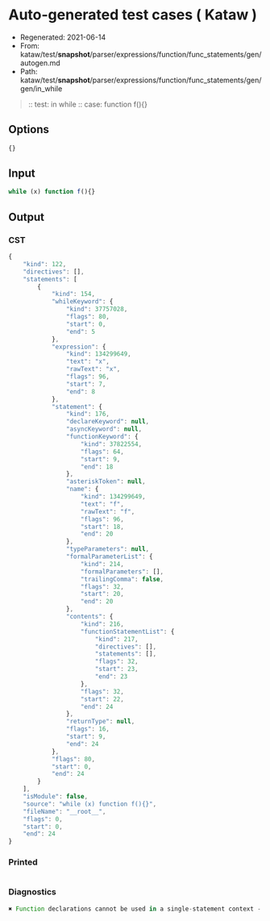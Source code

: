 # Auto-generated test cases ( Kataw )
- Regenerated: 2021-06-14
- From: kataw/test/__snapshot__/parser/expressions/function/func_statements/gen/autogen.md
- Path: kataw/test/__snapshot__/parser/expressions/function/func_statements/gen/gen/in_while
> :: test: in while
> :: case: function f(){}
## Options

`````js
{}
`````
## Input

`````js
while (x) function f(){}
`````
## Output

### CST

```javascript
{
    "kind": 122,
    "directives": [],
    "statements": [
        {
            "kind": 154,
            "whileKeyword": {
                "kind": 37757028,
                "flags": 80,
                "start": 0,
                "end": 5
            },
            "expression": {
                "kind": 134299649,
                "text": "x",
                "rawText": "x",
                "flags": 96,
                "start": 7,
                "end": 8
            },
            "statement": {
                "kind": 176,
                "declareKeyword": null,
                "asyncKeyword": null,
                "functionKeyword": {
                    "kind": 37822554,
                    "flags": 64,
                    "start": 9,
                    "end": 18
                },
                "asteriskToken": null,
                "name": {
                    "kind": 134299649,
                    "text": "f",
                    "rawText": "f",
                    "flags": 96,
                    "start": 18,
                    "end": 20
                },
                "typeParameters": null,
                "formalParameterList": {
                    "kind": 214,
                    "formalParameters": [],
                    "trailingComma": false,
                    "flags": 32,
                    "start": 20,
                    "end": 20
                },
                "contents": {
                    "kind": 216,
                    "functionStatementList": {
                        "kind": 217,
                        "directives": [],
                        "statements": [],
                        "flags": 32,
                        "start": 23,
                        "end": 23
                    },
                    "flags": 32,
                    "start": 22,
                    "end": 24
                },
                "returnType": null,
                "flags": 16,
                "start": 9,
                "end": 24
            },
            "flags": 80,
            "start": 0,
            "end": 24
        }
    ],
    "isModule": false,
    "source": "while (x) function f(){}",
    "fileName": "__root__",
    "flags": 0,
    "start": 0,
    "end": 24
}
```

### Printed

```javascript

```

### Diagnostics

```javascript
✖ Function declarations cannot be used in a single-statement context - start: 9, end: 18

```

